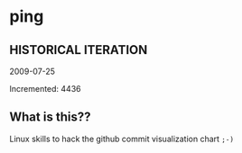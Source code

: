 # ping

## HISTORICAL ITERATION
2009-07-25

Incremented: 4436

## What is this?? 
Linux skills to hack the github commit visualization chart `;-)`
